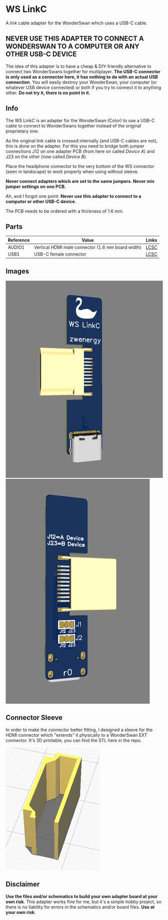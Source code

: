 # WS LinkC
A link cable adapter for the WonderSwan which uses a USB-C cable.

## NEVER USE THIS ADAPTER TO CONNECT A WONDERSWAN TO A COMPUTER OR ANY OTHER USB-C DEVICE
The idea of this adapter is to have a cheap & DIY-friendly alternative to connect two WonderSwans together for multiplayer. **The USB-C connector is only used as a connector here, it has nothing to do with an actual USB connection**. You will easily destroy your WonderSwan, your computer (or whatever USB device connected) or both if you try to connect it to anything other. **Do not try it, there is no point in it.**

## Info
The WS LinkC is an adapter for the WonderSwan (Color) to use a USB-C cable to connect to WonderSwans together instead of the original proprietary one.

As the original link cable is crossed internally (and USB-C cables are not), this is done on the adapter. For this you need to bridge both jumper connections J12 on one adapter PCB (from here on called *Device A*) and J23 on the other (now called *Device B*).

Place the headphone connector to the very bottom of the WS connector (seen in landscape) to work properly when using without sleeve.

**Never connect adapters which are set to the same jumpers. Never mix jumper settings on one PCB.**

Ah, and I forgot one point: **Never use this adapter to connect to a computer or other USB-C device.**

The PCB needs to be ordered with a thickness of 1.6 mm.

## Parts
| **Reference** | **Value**| **Links**
|---------------|----------|----------|
| AUDIO1        | Vertical HDMI male connector (1.6 mm board width) |[LCSC](https://lcsc.com/product-detail/D-Sub-DVI-HDMI-Connectors_Jing-Extension-of-the-Electronic-Co-920-867A2021Y10100_C168715.html)|
| USB1 | USB-C female connector |[LCSC](https://www.lcsc.com/product-detail/USB-Connectors_SHOU-HAN-TYPE-C-16PIN-2MD-073_C2765186.html)

## Images
![WS LinkC](./images/wslinkc_front.PNG "WS LinkC")
![WS LinkC](./images/wslinkc_back.PNG "WS LinkC")


## Connector Sleeve
In order to make the connector better fitting, I designed a sleeve for the HDMI connector which "extends" it physically to a WonderSwan EXT connector. It's 3D printable, you can find the STL here in the repo.

![Connector Sleeve](./images/WS_Sleeve.png "Connector Sleeve")

## Disclaimer
**Use the files and/or schematics to build your own adapter board at your own risk**.
This adapter works fine for me, but it's a simple hobby project, so there is no liability for errors in the schematics and/or board files.
**Use at your own risk**.
